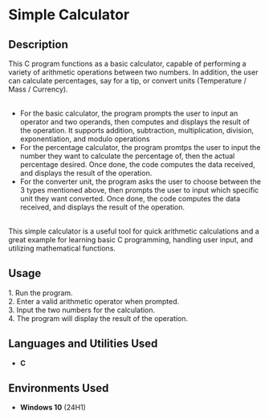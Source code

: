 <h1>Simple Calculator</h1>

<h2>Description</h2>
This C program functions as a basic calculator, capable of performing a variety of arithmetic operations between two numbers. In addition, the user can calculate percentages, say for a tip, or convert units (Temperature / Mass / Currency).
<br />
<br />

- For the basic calculator, the program prompts the user to input an operator and two operands, then computes and displays the result of the operation. It supports addition, subtraction, multiplication, division, exponentiation, and modulo operations<br />
- For the percentage calculator, the program promtps the user to input the number they want to calculate the percentage of, then the actual percentage desired. Once done, the code computes the data received, and displays the result of the operation. <br />
- For the converter unit, the program asks the user to choose between the 3 types mentioned above, then prompts the user to input which specific unit they want converted. Once done, the code computes the data received, and displays the result of the operation.
<br />
This simple calculator is a useful tool for quick arithmetic calculations and a great example for learning basic C programming, handling user input, and utilizing mathematical functions.<br />

<h2>Usage</h2>
1. Run the program.<br />
2. Enter a valid arithmetic operator when prompted.<br />
3. Input the two numbers for the calculation.<br />
4. The program will display the result of the operation.<br />


<h2>Languages and Utilities Used</h2>

- <b>C</b>

<h2>Environments Used </h2>

- <b>Windows 10</b> (24H1)
<!--
 ```diff
- text in red
+ text in green
! text in orange
# text in gray
@@ text in purple (and bold)@@
```
--!>
